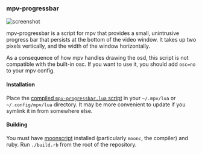 ### mpv-progressbar

![screenshot][sshot]

mpv-progressbar is a script for mpv that provides a small, unintrusive
progress bar that persists at the bottom of the video window. It takes
up two pixels vertically, and the width of the window horizontally.

As a consequence of how mpv handles drawing the osd, this script is not
compatible with the built-in osc. If you want to use it, you should add
`osc=no` to your mpv config.

#### Installation

Place the [compiled `mpv-progressbar.lua` script][build] in your `~/.mpv/lua` or
`~/.config/mpv/lua` directory. It may be more convenient to update if
you symlink it in from somewhere else.

#### Building

You must have [moonscript][moonscript] installed (particularly `moonc`,
the compiler) and ruby. Run `./build.rb` from the root of the
repository.

[sshot]: https://github.com/torque/mpv-progressbar/raw/images/move.gif
[build]: https://raw.githubusercontent.com/torque/mpv-progressbar/build/mpv-progressbar.lua
[moonscript]: http://moonscript.org
